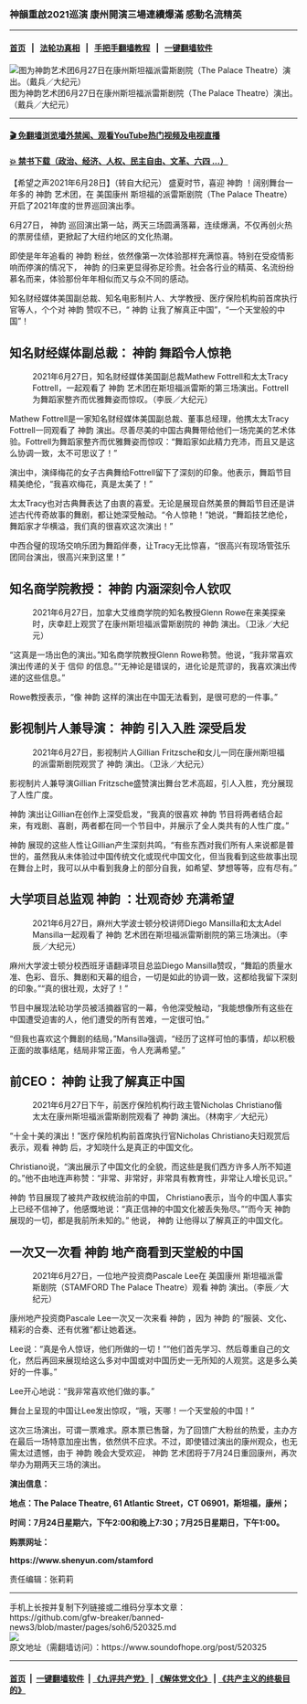 ### 神韻重啟2021巡演 康州開演三場連續爆滿 感動名流精英
------------------------

#### [首页](https://github.com/gfw-breaker/banned-news3/blob/master/README.md) &nbsp;&nbsp;|&nbsp;&nbsp; [法轮功真相](https://github.com/begood0513/basic/blob/master/README.md)  &nbsp;&nbsp;|&nbsp;&nbsp; [手把手翻墙教程](https://github.com/gfw-breaker/guides/wiki)  &nbsp;&nbsp;|&nbsp;&nbsp; [一键翻墙软件](https://github.com/gfw-breaker/nogfw/blob/master/README.md)  



<div><img alt="图为神韵艺术团6月27日在康州斯坦福派雷斯剧院（The Palace Theatre）演出。（戴兵／大纪元）" src="https://img.soundofhope.org/2021-06/6-28-1-1624890347677.jpg"/>
<br/><figcaption class="caption">
 图为神韵艺术团6月27日在康州斯坦福派雷斯剧院（The Palace Theatre）演出。（戴兵／大纪元）
</figcaption></div><hr/>

#### [ 🎬  免翻墙浏览墙外禁闻、观看YouTube热门视频及电视直播](https://github.com/gfw-breaker/HelloWorld)

#### [ 💥  禁书下载（政治、经济、人权、民主自由、文革、六四 ...）](https://github.com/gfw-breaker/books/blob/master/README.md)

<div><div class="Content__Wrapper sc-1bvya0-0 grZQxZ">
 <p class="meta-top">
  <span class="meta">
   【希望之声2021年6月28日】（转自大纪元）
  </span>
  盛夏时节，喜迎
  <ok href="/term/16755">
   神韵
  </ok>
  ！阔别舞台一年多的
  <ok href="/term/16755">
   神韵
  </ok>
  艺术团，在
  <ok href="/term/564707">
   美国康州
  </ok>
  斯坦福的派雷斯剧院（The Palace Theatre）开启了2021年度的世界巡回演出季。
 </p>
 <p>
  6月27日，
  <ok href="/term/16755">
   神韵
  </ok>
  巡回演出第一站，两天三场圆满落幕，连续爆满，不仅再创火热的票房佳绩，更掀起了大纽约地区的文化热潮。
 </p>
 <p>
  即使是年年追看的
  <ok href="/term/16755">
   神韵
  </ok>
  粉丝，依然像第一次体验那样充满惊喜。特别在受疫情影响而停演的情况下，
  <ok href="/term/16755">
   神韵
  </ok>
  的归来更显得弥足珍贵。社会各行业的精英、名流纷纷慕名而来，体验那份年年相似而又与众不同的感动。
 </p>
 <p>
  知名财经媒体美国副总裁、知名电影制片人、大学教授、医疗保险机构前首席执行官等人，个个对
  <ok href="/term/16755">
   神韵
  </ok>
  赞叹不已，“
  <ok href="/term/16755">
   神韵
  </ok>
  让我了解真正中国”，“一个天堂般的中国”！
 </p>
 <h2>
  知名财经媒体副总裁：
  <ok href="/term/16755">
   神韵
  </ok>
  舞蹈令人惊艳
 </h2>
 <figure aria-describedby="caption-attachment-13052116" class="wp-caption aligncenter" id="attachment_13052116" style="width:453px">
  <ok href="https://i.epochtimes.com/assets/uploads/2021/06/id13052116-2106271800072559.jpg" target="_blank">
   <img alt="" class="wp-image-13052116" src="https://i.epochtimes.com/assets/uploads/2021/06/id13052116-2106271800072559-600x400.jpg" title=""/>
  </ok>
  <br/><figcaption class="wp-caption-text" id="caption-attachment-13052116">
   2021年6月27日，知名财经媒体美国副总裁Mathew Fottrell和太太Tracy Fottrell，一起观看了
   <ok href="/term/16755">
    神韵
   </ok>
   艺术团在斯坦福派雷斯的第三场演出。Fottrell为舞蹈家整齐而优雅舞姿而惊叹。（李辰／大纪元）
  </figcaption>
 </figure>
 <p>
  Mathew Fottrell是一家知名财经媒体美国副总裁、董事总经理，他携太太Tracy Fottrell一同观看了
  <ok href="/term/16755">
   神韵
  </ok>
  演出。尽善尽美的中国古典舞带给他们一场完美的艺术体验。Fottrell为舞蹈家整齐而优雅舞姿而惊叹：“舞蹈家如此精力充沛，而且又是这么协调一致，太不可思议了！”
 </p>
 <div class="AD_Embed__Wrap-sc-1xslmin-0 igMuqX module desktop">
  <div>
  </div>
 </div>
 <p>
  演出中，演绎梅花的女子古典舞给Fottrell留下了深刻的印象。他表示，舞蹈节目精美绝伦，“我喜欢梅花，真是太美了！”
 </p>
 <p>
  太太Tracy也对古典舞表达了由衷的喜爱。无论是展现自然美景的舞蹈节目还是讲述古代传奇故事的舞剧，都让她深受触动。“令人惊艳！”她说，“舞蹈技艺绝伦，舞蹈家才华横溢，我们真的很喜欢这次演出！”
 </p>
 <p>
  中西合璧的现场交响乐团为舞蹈伴奏，让Tracy无比惊喜，“很高兴有现场管弦乐团同台演出，很高兴来到这里！”
 </p>
 <h2>
  知名商学院教授：
  <ok href="/term/16755">
   神韵
  </ok>
  内涵深刻令人钦叹
 </h2>
 <figure aria-describedby="caption-attachment-13052135" class="wp-caption aligncenter" id="attachment_13052135" style="width:450px">
  <ok href="https://i.epochtimes.com/assets/uploads/2021/06/id13052135-2106271813052559.jpg" target="_blank">
   <img alt="" class="wp-image-13052135" src="https://i.epochtimes.com/assets/uploads/2021/06/id13052135-2106271813052559-600x400.jpg" title=""/>
  </ok>
  <br/><figcaption class="wp-caption-text" id="caption-attachment-13052135">
   2021年6月27日，加拿大艾维商学院的知名教授Glenn Rowe在来美探亲时，庆幸赶上观赏了在康州斯坦福派雷斯剧院的
   <ok href="/term/16755">
    神韵
   </ok>
   演出。（卫泳／大纪元）
  </figcaption>
 </figure>
 <p>
  “这真是一场出色的演出。”知名商学院教授Glenn Rowe称赞。他说，“我非常喜欢演出传递的关于
  <ok href="https://www.epochtimes.com/gb/tag/%E4%BF%A1%E4%BB%B0.html">
   信仰
  </ok>
  的信息。”“无神论是错误的，进化论是荒谬的，我喜欢演出传递的这些信息。”
 </p>
 <p>
  Rowe教授表示，“像
  <ok href="/term/16755">
   神韵
  </ok>
  这样的演出在中国无法看到，是很可悲的一件事。”
 </p>
 <h2>
  影视制片人兼导演：
  <ok href="/term/16755">
   神韵
  </ok>
  引入入胜 深受启发
 </h2>
 <figure aria-describedby="caption-attachment-13052141" class="wp-caption aligncenter" id="attachment_13052141" style="width:450px">
  <ok href="https://i.epochtimes.com/assets/uploads/2021/06/id13052141-2106271812572559.jpg" target="_blank">
   <img alt="" class="wp-image-13052141" src="https://i.epochtimes.com/assets/uploads/2021/06/id13052141-2106271812572559-600x400.jpg" title=""/>
  </ok>
  <br/><figcaption class="wp-caption-text" id="caption-attachment-13052141">
   2021年6月27日，影视制片人Gillian Fritzsche和女儿一同在康州斯坦福的派雷斯剧院观赏了
   <ok href="/term/16755">
    神韵
   </ok>
   演出。（卫泳／大纪元）
  </figcaption>
 </figure>
 <p>
  影视制片人兼导演Gillian Fritzsche盛赞演出舞台艺术高超，引人入胜，充分展现了人性广度。
 </p>
 <p>
  <ok href="/term/16755">
   神韵
  </ok>
  演出让Gillian在创作上深受启发，“我真的很喜欢
  <ok href="/term/16755">
   神韵
  </ok>
  节目将两者结合起来，有戏剧、喜剧，两者都在同一个节目中，并展示了全人类共有的人性广度。”
 </p>
 <p>
  <ok href="/term/16755">
   神韵
  </ok>
  展现的这些人性让Gillian产生深刻共鸣，“有些东西对我们所有人来说都是普世的，虽然我从未体验过中国传统文化或现代中国文化，但当我看到这些故事出现在舞台上时，我可以从中看到我身上的部分自我，如希望、梦想等等，应有尽有。”
 </p>
 <h2>
  大学项目总监观
  <ok href="/term/16755">
   神韵
  </ok>
  ：壮观奇妙 充满希望
 </h2>
 <figure aria-describedby="caption-attachment-13052147" class="wp-caption aligncenter" id="attachment_13052147" style="width:451px">
  <ok href="https://i.epochtimes.com/assets/uploads/2021/06/id13052147-2106271800042559.jpg" target="_blank">
   <img alt="" class="wp-image-13052147" src="https://i.epochtimes.com/assets/uploads/2021/06/id13052147-2106271800042559-600x400.jpg" title=""/>
  </ok>
  <br/><figcaption class="wp-caption-text" id="caption-attachment-13052147">
   2021年6月27日，麻州大学波士顿分校讲师Diego Mansilla和太太Adel Mansilla一起观看了
   <ok href="/term/16755">
    神韵
   </ok>
   艺术团在斯坦福派雷斯剧院的第三场演出。（李辰／大纪元）
  </figcaption>
 </figure>
 <p>
  麻州大学波士顿分校西班牙语翻译项目总监Diego Mansilla赞叹，“舞蹈的质量水准、色彩、音乐、舞剧和天幕的组合，一切是如此的协调一致，这都给我留下深刻的印象。”“真的很壮观，太好了！”
 </p>
 <p>
  节目中展现法轮功学员被活摘器官的一幕，令他深受触动，“我能想像所有这些在中国遭受迫害的人，他们遭受的所有苦难，一定很可怕。”
 </p>
 <p>
  “但我也喜欢这个舞剧的结局，”Mansilla强调，“经历了这样可怕的事情，却以积极正面的故事结尾，结局非常正面，令人充满希望。”
 </p>
 <h2>
  前CEO：
  <ok href="/term/16755">
   神韵
  </ok>
  让我了解真正中国
 </h2>
 <figure aria-describedby="caption-attachment-13052152" class="wp-caption aligncenter" id="attachment_13052152" style="width:450px">
  <ok href="https://i.epochtimes.com/assets/uploads/2021/06/id13052152-2106271715492559.jpg" target="_blank">
   <img alt="" class="wp-image-13052152" src="https://i.epochtimes.com/assets/uploads/2021/06/id13052152-2106271715492559-600x400.jpg" title=""/>
  </ok>
  <br/><figcaption class="wp-caption-text" id="caption-attachment-13052152">
   2021年6月27日下午，前医疗保险机构行政主管Nicholas Christiano偕太太在康州斯坦福派雷斯剧院观看了
   <ok href="/term/16755">
    神韵
   </ok>
   演出。（林南宇／大纪元）
  </figcaption>
 </figure>
 <p>
  “十全十美的演出！”医疗保险机构前首席执行官Nicholas Christiano夫妇观赏后表示，观看
  <ok href="/term/16755">
   神韵
  </ok>
  后，才知晓什么是真正的中国文化。
 </p>
 <p>
  Christiano说，“演出展示了中国文化的全貌，而这些是我们西方许多人所不知道的。”他不由地连声称赞：“非常、非常好，非常具有教育性，非常让人增长见识。”
 </p>
 <p>
  <ok href="/term/16755">
   神韵
  </ok>
  节目展现了被共产政权统治前的中国， Christiano表示，当今的中国人事实上已经不信神了，他感慨地说：“真正信神的中国文化被丢失殆尽。”“而今天
  <ok href="/term/16755">
   神韵
  </ok>
  展现的一切，都是我前所未知的。” 他说，
  <ok href="/term/16755">
   神韵
  </ok>
  让他得以了解真正的中国文化。
 </p>
 <h2>
  一次又一次看
  <ok href="/term/16755">
   神韵
  </ok>
  地产商看到天堂般的中国
 </h2>
 <figure aria-describedby="caption-attachment-13052155" class="wp-caption aligncenter" id="attachment_13052155" style="width:450px">
  <ok href="https://i.epochtimes.com/assets/uploads/2021/06/id13052155-2106271759472559.jpg" target="_blank">
   <img alt="" class="wp-image-13052155" src="https://i.epochtimes.com/assets/uploads/2021/06/id13052155-2106271759472559-600x400.jpg" title=""/>
  </ok>
  <br/><figcaption class="wp-caption-text" id="caption-attachment-13052155">
   2021年6月27日，一位地产投资商Pascale Lee在
   <ok href="/term/564707">
    美国康州
   </ok>
   斯坦福派雷斯剧院（STAMFORD The Palace Theatre）观看
   <ok href="/term/16755">
    神韵
   </ok>
   演出。（李辰／大纪元）
  </figcaption>
 </figure>
 <p>
  康州地产投资商Pascale Lee一次又一次来看
  <ok href="/term/16755">
   神韵
  </ok>
  ，因为
  <ok href="/term/16755">
   神韵
  </ok>
  的“服装、文化、精彩的合奏、还有优雅”都让她着迷。
 </p>
 <div class="AD_Embed__Wrap-sc-1xslmin-0 igMuqX module desktop">
  <div>
  </div>
 </div>
 <p>
  Lee说：“真是令人惊讶，他们所做的一切！”“他们首先学习、然后尊重自己的文化，然后再回来展现给这么多对中国或对中国历史一无所知的人观赏。这是多么美好的一件事。”
 </p>
 <p>
  Lee开心地说：“我非常喜欢他们做的事。”
 </p>
 <p>
  舞台上呈现的中国让Lee发出惊叹，“哦，天哪！一个天堂般的中国！”
 </p>
 <p>
  这次三场演出，可谓一票难求。原本票已售罄，为了回馈广大粉丝的热爱，主办方在最后一场特意加座出售，依然供不应求。不过，即使错过演出的康州观众，也无需太过遗憾，由于
  <ok href="/term/16755">
   神韵
  </ok>
  晚会大受欢迎，
  <ok href="/term/16755">
   神韵
  </ok>
  艺术团将于7月24日重回康州，再次举办为期两天三场的演出。
 </p>
 <p>
  <strong>
   演出信息：
  </strong>
 </p>
 <p>
  <strong>
   地点：The Palace Theatre, 61 Atlantic Street，CT 06901，斯坦福，康州；
  </strong>
 </p>
 <p>
  <strong>
   时间：7月24日星期六，下午2:00和晚上7:30；7月25日星期日，下午1:00。
  </strong>
 </p>
 <p>
  <strong>
   购票网址：
  </strong>
 </p>
 <p>
  <strong>
   <ok href="https://www.shenyun.com/stamford">
    https://www.shenyun.com/stamford
   </ok>
  </strong>
 </p>
 <p class="meta-btm">
  责任编辑：张莉莉
 </p>
</div>
</div>
<hr/>
手机上长按并复制下列链接或二维码分享本文章：<br/>
https://github.com/gfw-breaker/banned-news3/blob/master/pages/soh6/520325.md <br/>
<a href='https://github.com/gfw-breaker/banned-news3/blob/master/pages/soh6/520325.md'><img src='https://github.com/gfw-breaker/banned-news3/blob/master/pages/soh6/520325.md.png'/></a> <br/>
原文地址（需翻墙访问）：https://www.soundofhope.org/post/520325


------------------------
#### [首页](https://github.com/gfw-breaker/banned-news3/blob/master/README.md) &nbsp;|&nbsp; [一键翻墙软件](https://github.com/gfw-breaker/nogfw/blob/master/README.md) &nbsp;| [《九评共产党》](https://github.com/gfw-breaker/9ping.md/blob/master/README.md#九评之一评共产党是什么) | [《解体党文化》](https://github.com/gfw-breaker/jtdwh.md/blob/master/README.md) | [《共产主义的终极目的》](https://github.com/gfw-breaker/gczydzjmd.md/blob/master/README.md)


<img src='http://gfw-breaker.win/banned-news3/pages/soh6/520325.md' width='0px' height='0px'/>